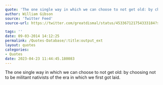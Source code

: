 ```yaml
---
quote: 'The one single way in which we can choose to not get old: by choosing not to be militant nativists of the era in which we first got laid.'
author: William Gibson
source: 'Twitter Feed' 
source-url: https://twitter.com/greatdismal/status/453367121754333184?s=61&t=xLITO7YGW5a-jEqio72W9A'

tags: ''
date: 09-03-2014 14:12:25
permalink: /Quotes-Database/:title:output_ext
layout: quotes
categories:
- Quotes
date: 2023-04-23 11:44:45.180083
---
```


The one single way in which we can choose to not get old: by choosing not to be militant nativists of the era in which we first got laid.